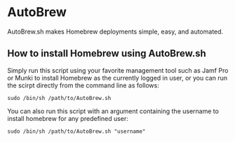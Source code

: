 # AutoBrew

AutoBrew.sh makes Homebrew deployments simple, easy, and automated. 

## How to install Homebrew using AutoBrew.sh
Simply run this script using your favorite management tool such as Jamf Pro or Munki to install Homebrew as the currently logged in user, or you can run the scirpt directly from the command line as follows:

`sudo /bin/sh /path/to/AutoBrew.sh`

You can also run this script with an argument containing the username to install homebrew for any predefined user:

`sudo /bin/sh /path/to/AutoBrew.sh "username"`
